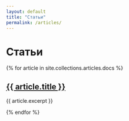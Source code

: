 ```yaml
---
layout: default
title: "Статьи"
permalink: /articles/
---
```

<h1>Статьи</h1>
{% for article in site.collections.articles.docs %}
  <h2><a href="{{ article.url }}">{{ article.title }}</a></h2>
  <p>{{ article.excerpt }}</p>
{% endfor %}
